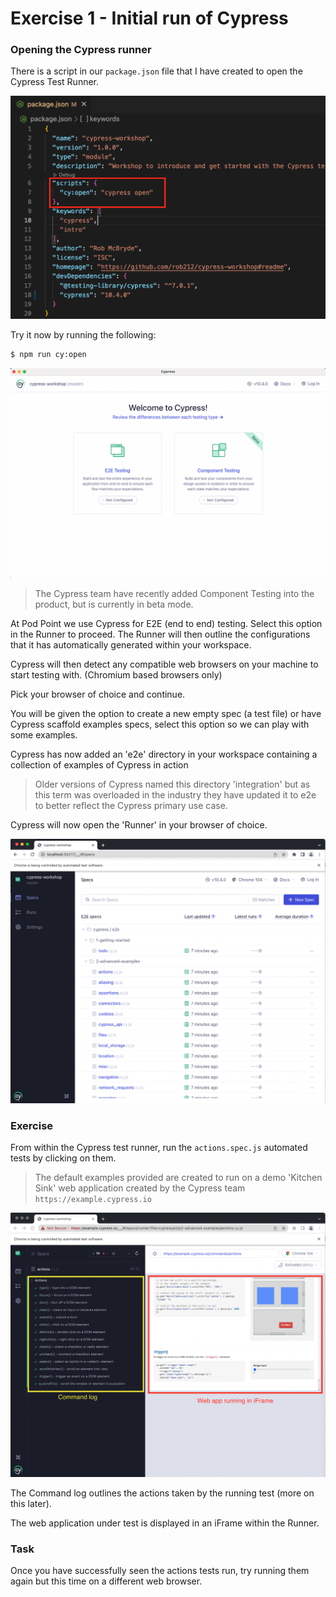# Exercise 1 - Initial run of Cypress

### Opening the Cypress runner

There is a script in our `package.json` file that I have created to open the Cypress Test Runner.

![ex_1_run_script](../images/ex_1_run_script.png)


Try it now by running the following: 

```sh 
$ npm run cy:open
```

![ex_1_cypress_runner](../images/ex_1_cypress_runner.png)

> The Cypress team have recently added Component Testing into the product, but is currently in beta mode.

At Pod Point we use Cypress for E2E (end to end) testing. Select this option in the Runner to proceed. The Runner will then outline the configurations that it has automatically generated within your workspace. 

Cypress will then detect any compatible web browsers on your machine to start testing with. (Chromium based browsers only)

Pick your browser of choice and continue.

You will be given the option to create a new empty spec (a test file) or have Cypress scaffold examples specs, select this option so we can play with some examples. 

Cypress has now added an 'e2e' directory in your workspace containing a collection of examples of Cypress in action

> Older versions of Cypress named this directory 'integration' but as this term was overloaded in the industry they have updated it to e2e to better reflect the Cypress primary use case.

Cypress will now open the 'Runner' in your browser of choice.

![ex_1_test_runner](../images/ex_1_test_runner.png)

 ### Exercise

 From within the Cypress test runner, run the `actions.spec.js` automated tests by clicking on them. 

 > The default examples provided are created to run on a demo 'Kitchen Sink' web application created by the Cypress team `https://example.cypress.io`

![ex_1_runner_description](../images/ex_1_runner_description.png)

The Command log outlines the actions taken by the running test (more on this later). 

The web application under test is displayed in an iFrame within the Runner.

### Task 
Once you have successfully seen the actions tests run, try running them again but this time on a different web browser.